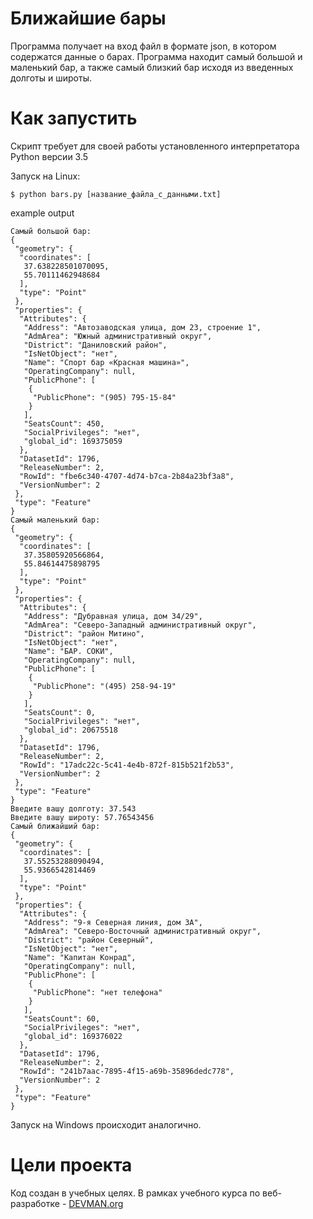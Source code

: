 # Ближайшие бары

Программа получает на вход файл в формате json, в котором содержатся данные о барах. Программа находит самый большой и маленький бар, а также самый близкий бар исходя из введенных долготы и широты. 

# Как запустить

Скрипт требует для своей работы установленного интерпретатора Python версии 3.5

Запуск на Linux:

```
$ python bars.py [название_файла_с_данными.txt]
```

example output
```
Самый большой бар:
{
 "geometry": {
  "coordinates": [
   37.638228501070095,
   55.70111462948684
  ],
  "type": "Point"
 },
 "properties": {
  "Attributes": {
   "Address": "Автозаводская улица, дом 23, строение 1",
   "AdmArea": "Южный административный округ",
   "District": "Даниловский район",
   "IsNetObject": "нет",
   "Name": "Спорт бар «Красная машина»",
   "OperatingCompany": null,
   "PublicPhone": [
    {
     "PublicPhone": "(905) 795-15-84"
    }
   ],
   "SeatsCount": 450,
   "SocialPrivileges": "нет",
   "global_id": 169375059
  },
  "DatasetId": 1796,
  "ReleaseNumber": 2,
  "RowId": "fbe6c340-4707-4d74-b7ca-2b84a23bf3a8",
  "VersionNumber": 2
 },
 "type": "Feature"
}
Самый маленький бар:
{
 "geometry": {
  "coordinates": [
   37.35805920566864,
   55.84614475898795
  ],
  "type": "Point"
 },
 "properties": {
  "Attributes": {
   "Address": "Дубравная улица, дом 34/29",
   "AdmArea": "Северо-Западный административный округ",
   "District": "район Митино",
   "IsNetObject": "нет",
   "Name": "БАР. СОКИ",
   "OperatingCompany": null,
   "PublicPhone": [
    {
     "PublicPhone": "(495) 258-94-19"
    }
   ],
   "SeatsCount": 0,
   "SocialPrivileges": "нет",
   "global_id": 20675518
  },
  "DatasetId": 1796,
  "ReleaseNumber": 2,
  "RowId": "17adc22c-5c41-4e4b-872f-815b521f2b53",
  "VersionNumber": 2
 },
 "type": "Feature"
}
Введите вашу долготу: 37.543
Введите вашу широту: 57.76543456
Самый ближайший бар:
{
 "geometry": {
  "coordinates": [
   37.55253288090494,
   55.9366542814469
  ],
  "type": "Point"
 },
 "properties": {
  "Attributes": {
   "Address": "9-я Северная линия, дом 3А",
   "AdmArea": "Северо-Восточный административный округ",
   "District": "район Северный",
   "IsNetObject": "нет",
   "Name": "Капитан Конрад",
   "OperatingCompany": null,
   "PublicPhone": [
    {
     "PublicPhone": "нет телефона"
    }
   ],
   "SeatsCount": 60,
   "SocialPrivileges": "нет",
   "global_id": 169376022
  },
  "DatasetId": 1796,
  "ReleaseNumber": 2,
  "RowId": "241b7aac-7895-4f15-a69b-35896dedc778",
  "VersionNumber": 2
 },
 "type": "Feature"
}
```

Запуск на Windows происходит аналогично.

# Цели проекта

Код создан в учебных целях. В рамках учебного курса по веб-разработке - [DEVMAN.org](https://devman.org)
